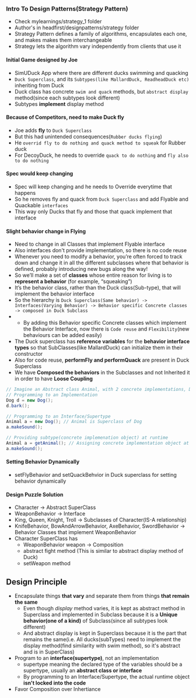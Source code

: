 ### Intro To Design Patterns(Strategy Pattern)

* Check mylearnings/strategy_1 folder
* Author's in headfirst/designpatterns/strategy folder
* Strategy Pattern defines a family of algorithms, encapsulates each one, and makes makes them interchangeable
* Strategy lets the algorithm vary independently from clients that use it

#### Initial Game designed by Joe

* SimUDuck App where there are different ducks swimming and quacking
* `Duck Superclass`, and its `Subtypes(like MallardDuck, ReadheadDuck etc)` inheriting from Duck
* Duck class has concrete `swim and quack` methods, but `abstract display` method(since each subtypes look different)
* Subtypes **implement** display method

#### Because of Competitors, need to make Duck fly

* Joe adds **fly** to `Duck Superclass`
* But this had unintended consequences(`Rubber ducks flying`)
* He `overrid fly to do nothing and quack method to squeak` for Rubber duck
* For DecoyDuck, he needs to override `quack to do nothing` and `fly also to do nothing`

#### Spec would keep changing

* Spec will keep changing and he needs to Override everytime that happens
* So he removes fly and quack from `Duck Superclass` and add Flyable and Quackable `interfaces`
* This way only Ducks that fly and those that quack implement that interface

#### Slight behavior change in Flying

* Need to change in all Classes that implement Flyable interface
* Also interfaces don't provide implementation, so there is no code reuse
* Whenever you need to modify a behavior, you’re often forced to track down and change it in all the different subclasses where that behavior is defined, probably introducing new bugs along the way!
* So we’ll make a set of **classes** whose entire reason for living is to **represent a behavior** (for example, “squeaking”) 
* It’s the behavior class, rather than the Duck class(Sub-type), that will implement the behavior interface
* So the hierarchy is `Duck Superclass(Same behavior) -> Interfaces(Varying Behavior) -> Behavior specific Concrete classes -> composed in Duck Subclass`
* * By adding this Behavior specific Concrete classes which implement the Behavior Interface, now there is `Code reuse` and `Flexibility`(new behaviours can be added easily)
* The Duck superclass has **reference variables** for the **behavior interface types** so that SubClasses(like MallardDuck) can initialize them in their constructor
* Also for code reuse, **performFly and performQuack** are present in Duck Superclass
* We have **Composed the behaviors** in the Subclasses and not Inherited it in order to have **Loose Coupling**

```java
// Imagine an Abstract class Animal, with 2 concrete implementations, Dog and Cat
// Programming to an Implementation
Dog d = new Dog();
d.bark();

// Programming to an Interface/Supertype
Animal a = new Dog(); // Animal is Superclass of Dog
a.makeSound();

// Providing subtype(concrete implemenation object) at runtime
Animal a = getAnimal(); // Assigning concrete implementation object at runtime
a.makeSound();
```

#### Setting Behavior Dynamically

* setFlyBehavior and setQuackBehvior in Duck superclass for setting behavior dynamically

#### Design Puzzle Solution

* Character -> Abstract SuperClass
* WeaponBehavior -> Interface
* King, Queen, Knight, Troll -> Subclasses of Character(IS-A relationship)
* KnifeBehavior, BowAndArrowBehavior, AxeBehavior, SwordBehavior -> Behavior Classes that implement WeaponBehavior
* Character SuperClass has
  * WeaponBehavior weapon -> Composition
  * abstract fight method (This is similar to abstract display method of Duck)
  * setWeapon method

## Design Principle

* Encapsulate things **that vary** and separate them from things **that remain the same**
  * Even though *display* method varies, it is kept as abstract method in Superclass and implemented in Subclass because it is a **Unique behavior(one of a kind)** of Subclass(since all subtypes look different)
  * And abstract display is kept in Superclass because it is the part that remains the same(i.e. All ducks(subTypes) need to implement the display method(find similarity with swim method), so it's abstract and is in SuperClass)
* Program to an **interface(supertype)**, not an implementation
  * supertype meaning the declared type of the variables should be a supertype, usually an **abstract class or interface**
  * By programming to an Interface/Supertype, the actual runtime object **isn't locked into the code**
* Favor Composition over Inhertiance